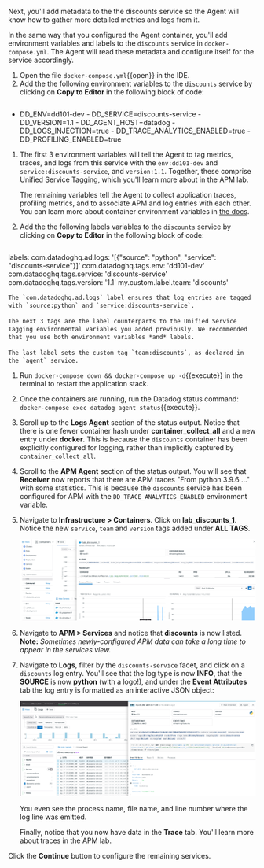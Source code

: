Next, you'll add metadata to the the discounts service so the Agent will know how to gather more detailed metrics and logs from it.

In the same way that you configured the Agent container, you'll add environment variables and labels to the `discounts` service in `docker-compose.yml`. The Agent will read these metadata and configure itself for the service accordingly.

1. Open the file `docker-compose.yml`{{open}} in the IDE.
1. Add the the following environment variables to the `discounts` service by clicking on **Copy to Editor** in the following block of code:
    <pre class="file" data-filename="docker-compose.yml" data-target="insert" data-marker="# paste discounts vars here">
  - DD_ENV=dd101-dev
         - DD_SERVICE=discounts-service
         - DD_VERSION=1.1
         - DD_AGENT_HOST=datadog
         - DD_LOGS_INJECTION=true
         - DD_TRACE_ANALYTICS_ENABLED=true
         - DD_PROFILING_ENABLED=true
    </pre> 
1. The first 3 environment variables will tell the Agent to tag metrics, traces, and logs from this service with the `env:dd101-dev` and `service:discounts-service`, and `version:1.1`. Together, these comprise Unified Service Tagging, which you'll learn more about in the APM lab.

    The remaining variables tell the Agent to collect application traces, profiling metrics, and to associate APM and log entries with each other. You can learn more about container environment variables in [the docs](https://docs.datadoghq.com/agent/docker).
1. Add the the following labels variables to the `discounts` service by clicking on **Copy to Editor** in the following block of code:
    <pre class="file" data-filename="docker-compose.yml" data-target="insert" data-marker="# paste discounts labels here">
labels:
         com.datadoghq.ad.logs: '[{"source": "python", "service": "discounts-service"}]'
         com.datadoghq.tags.env: 'dd101-dev'
         com.datadoghq.tags.service: 'discounts-service'
         com.datadoghq.tags.version: '1.1'
         my.custom.label.team: 'discounts'
    </pre> 

    The `com.datadoghq.ad.logs` label ensures that log entries are tagged with `source:python` and `service:discounts-service`. 

    The next 3 tags are the label counterparts to the Unified Service Tagging environmental variables you added previously. We recommended that you use both environment variables *and* labels.

    The last label sets the custom tag `team:discounts`, as declared in the `agent` service.
1. Run `docker-compose down && docker-compose up -d`{{execute}} in the terminal to restart the application stack.
1. Once the containers are running, run the Datadog status command: `docker-compose exec datadog agent status`{{execute}}. 
1. Scroll up to the **Logs Agent** section of the status output. Notice that there is one fewer container hash under **container_collect_all** and a new entry under **docker**. This is because the `discounts` container has been explicitly configured for logging, rather than implicitly captured by `container_collect_all`.
1. Scroll to the **APM Agent** section of the status output. You will see that **Receiver** now reports that there are APM traces "From python 3.9.6 ..." with some statistics. This is because the `discounts` service has been configured for APM with the `DD_TRACE_ANALYTICS_ENABLED` environment variable.
1. Navigate to **Infrastructure > Containers**. Click on **lab_discounts_1**. Notice the new `service`, `team` and `version` tags added under **ALL TAGS**.

    ![Discounts container post-configuration](./assets/discounts-container-post-config.png)

1. Navigate to **APM > Services** and notice that **discounts** is now listed. **Note:** *Sometimes newly-configured APM data can take a long time to appear in the services view.* 
1. Navigate to **Logs**, filter by the `discounts-service` facet, and click on a `discounts` log entry. You'll see that the log type is now **INFO**, that the **SOURCE** is now **python** (with a logo!), and under the **Event Attributes** tab the log entry is formatted as an interactive JSON object:

    ![Discounts service logs post-configuration](./assets/discounts-logs-post-configure.png)

    You even see the process name, file name, and line number where the log line was emitted.

    Finally, notice that you now have data in the **Trace** tab. You'll learn more about traces in the APM lab.

Click the **Continue** button to configure the remaining services.